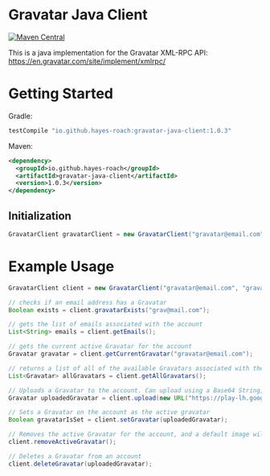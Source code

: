 # Gravatar Java Client

[![Maven Central](https://maven-badges.herokuapp.com/maven-central/io.github.hayes-roach/gravatar-java-client/badge.svg)](https://maven-badges.herokuapp.com/maven-central/io.github.hayes-roach/gravatar-java-client)

This is a java implementation for the Gravatar XML-RPC API: https://en.gravatar.com/site/implement/xmlrpc/
 
# Getting Started
Gradle:
```groovy
testCompile "io.github.hayes-roach:gravatar-java-client:1.0.3"
```
Maven:
```xml
<dependency>
  <groupId>io.github.hayes-roach</groupId>
  <artifactId>gravatar-java-client</artifactId>
  <version>1.0.3</version>
</dependency>
```

## Initialization
```Java
GravatarClient gravatarClient = new GravatarClient("gravatar@email.com", "password");
```

# Example Usage
```java
GravatarClient client = new GravatarClient("gravatar@email.com", "gravatar_password");

// checks if an email address has a Gravatar
Boolean exists = client.gravatarExists("grav@mail.com");

// gets the list of emails associated with the account
List<String> emails = client.getEmails();

// gets the current active Gravatar for the account
Gravatar gravatar = client.getCurrentGravatar("gravatar@email.com");

// returns a list of all of the available Gravatars associated with the account
List<Gravatar> allGravatars = client.getAllGravatars();

// Uploads a Gravatar to the account. Can upload using a Base64 String, File, InputStream or URL
Gravatar uploadedGravatar = client.upload(new URL("https://play-lh.googleusercontent.com/ZvMvaLTdYMrD6U1B3wPKL6siMYG8nSTEnzhLiMsH7QHwQXs3ZzSZuYh3_PTxoU5nKqU"), Rating.PG);

// Sets a Gravatar on the account as the active gravatar
Boolean gravatarIsSet = client.setGravatar(uploadedGravatar);

// Removes the active Gravatar for the account, and a default image will be used instead.
client.removeActiveGravatar();

// Deletes a Gravatar from an account
client.deleteGravatar(uploadedGravatar);
```
